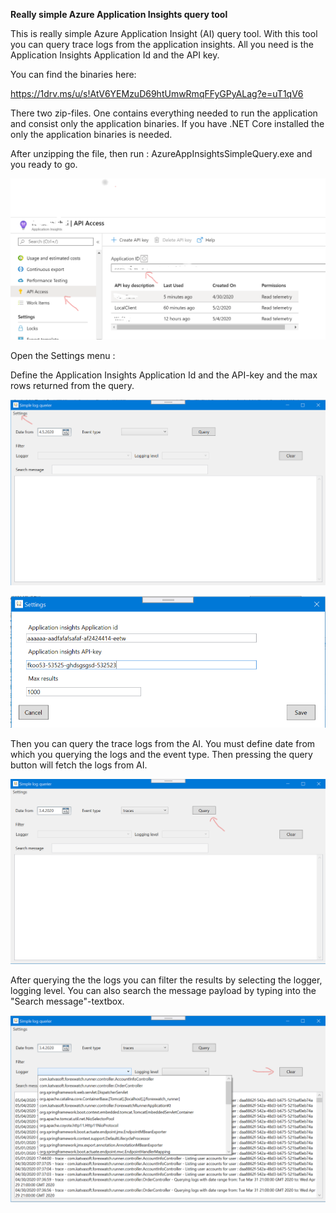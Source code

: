 **Really simple Azure Application Insights query tool**

This is really simple Azure Application Insight (AI) query tool. With this tool you can query trace logs from the application insights. All you need is the Application Insights Application Id and the API key.

You can find the binaries here:

https://1drv.ms/u/s!AtV6YEMzuD69htUmwRmqFFyGPyALag?e=uT1qV6

There two zip-files. One contains everything needed to run the application and consist only the application binaries. If you have .NET Core installed the only the application binaries is needed.

After unzipping the file, then run : AzureAppInsightsSimpleQuery.exe and you ready to go.

![Azure example](AzureExample.png)

Open the Settings menu :

Define the Application Insights Application Id and the API-key and the max rows returned from the query.

![Select settings](WindowExample.png)

![Settings](SettingsExample.png)

Then you can query the trace logs from the AI. You must define date from which you querying the logs and the event type. Then pressing the query button will fetch the logs from AI.

![Query](QueryExample.png)

After querying the the logs you can filter the results by selecting the logger, logging level. You can also search the message payload by typing into the "Search message"-textbox.

![Filter](FilterExample.png)
